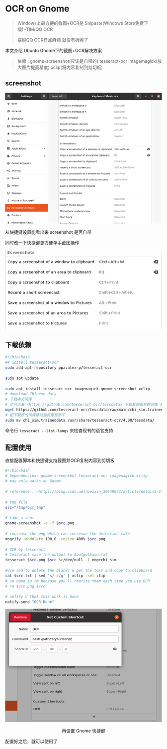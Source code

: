 # OCR on Gnome

> Windows上最方便的截图+OCR是 Snipaste(Windows Store免费下载)+TIM/QQ OCR
>
> 摆脱QQ OCR有点麻烦 就没有折腾了

本文介绍 Ubuntu Gnome下的截图+OCR解决方案

> 依赖 : gnome-screenshot(应该是自带的) tesseract-ocr imagemagick(放大图片提高精度) xclip(将内容复制到剪切板)

## screenshot

![location](images/settings-locate.png)

从快捷键设置能看出来 screenshot 是否自带

同时改一下快捷键更方便单手截图操作

![Shortcuts rewrite](images/screenshots.png)

## 下载依赖

```bash
#!/bin/bash
## install tesseract-ocr
sudo add-apt-repository ppa:alex-p/tesseract-ocr

sudo apt update

sudo apt install tesseract-ocr imagemagick gnome-screenshot xclip
# download Chinese data
# 下载中文词库
# 也可以去 <https://github.com/tesseract-ocr/tessdata> 下载其他语言的词库 前缀应该是对应英语的三个字母
wget https://github.com/tesseract-ocr/tessdata/raw/main/chi_sim.traineddata -O chi_sim.traineddata
# 把下载好的词库移动到资源目录下
sudo mv chi_sim.traineddata /usr/share/tesseract-ocr/4.00/tessdata/
```



命令行 `tesseract --list-langs` 来检查现有的语言支持



## 配置使用

直接配置脚本和快捷键支持截图并OCR复制内容到剪切板

```bash
#!/bin/bash
# Dependencies: gnome-screenshot tesseract-ocr imagemagick xclip
# may only works on Gnome

# reference : <https://blog.csdn.net/weixin_39949673/article/details/111116693>

# tmp file
src="/tmp/ocr_tmp"

# take a shot
gnome-screenshot -a -f $src.png

# increase the png which can increase the detection rate
mogrify -modulate 100,0 -resize 400% $src.png

# OCR by tesseract
# tesseract save the output to $outputbase.txt
tesseract $src.png $src &>/dev/null -l eng+chi_sim

#use sed to delete the blanks & get the text and copy to clipboard
cat $src.txt | sed 's/ //g' | xclip -sel clip
# no need to rm because you'll rewrite them each time you use OCR
# rm $src.png $src

# notify U that this work is done
notify-send "OCR Done"
```

![ocr-hotkey-add](images/ocr-hotkey-add.png)
<center>再设置 Gnome 快捷键</center>

配置好之后，就可以使用了
